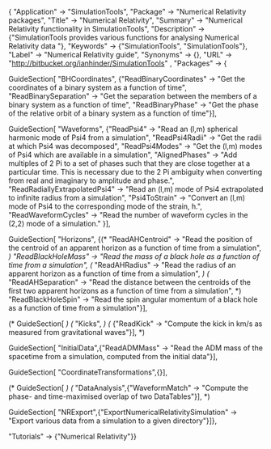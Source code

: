 
{
 "Application" -> "SimulationTools",
 "Package" -> "Numerical Relativity packages",
 "Title" -> "Numerical Relativity",
 "Summary" -> 
   "Numerical Relativity functionality in SimulationTools",
 "Description" -> 
   {"SimulationTools provides various functions for analysing Numerical Relativity data "},
 "Keywords" -> {"SimulationTools", "SimulationTools"},
 "Label" -> "Numerical Relativity guide",
 "Synonyms" -> {},
 "URL" -> "http://bitbucket.org/ianhinder/SimulationTools" ,
 "Packages" -> {

   GuideSection[
     "BHCoordinates",
     {"ReadBinaryCoordinates" -> "Get the coordinates of a binary system as a function of time",
     "ReadBinarySeparation" -> "Get the separation between the members of a binary system as a function of time",
     "ReadBinaryPhase" -> "Get the phase of the relative orbit of a binary system as a function of time"}],

   GuideSection[
     "Waveforms",
     {"ReadPsi4" -> "Read an (l,m) spherical harmonic mode of Psi4 from a simulation", 
      "ReadPsi4Radii" -> "Get the radii at which Psi4 was decomposed",
      "ReadPsi4Modes" -> "Get the (l,m) modes of Psi4 which are available in a simulation",
      "AlignedPhases" -> "Add multiples of 2 Pi to a set of phases such that they are close together at a particular time.  This is necessary due to the 2 Pi ambiguity when converting from real and imaginary to amplitude and phase.",
      "ReadRadiallyExtrapolatedPsi4" -> "Read an (l,m) mode of Psi4 extrapolated to infinite radius from a simulation",
      "Psi4ToStrain" -> "Convert an (l,m) mode of Psi4 to the corresponding mode of the strain, h.",
      "ReadWaveformCycles" -> "Read the number of waveform cycles in the (2,2) mode of a simulation."
     }],

   GuideSection[
     "Horizons",
     {(* "ReadAHCentroid" -> "Read the position of the centroid of an apparent horizon as a function of time from a simulation", *)
      "ReadBlackHoleMass" -> "Read the mass of a black hole as a function of time from a simulation",
      (* "ReadAHRadius" -> "Read the radius of an apparent horizon as a function of time from a simulation", *)
     (* "ReadAHSeparation" -> "Read the distance between the centroids of the first two apparent horizons as a function of time from a simulation", *)
      "ReadBlackHoleSpin" -> "Read the spin angular momentum of a black hole as a function of time from a simulation"}],

   (* GuideSection[ *)
   (*   "Kicks", *)
   (*   {"ReadKick" -> "Compute the kick in km/s as measured from gravitational waves"}], *)

   GuideSection[
     "InitialData",{"ReadADMMass" -> "Read the ADM mass of the spacetime from a simulation, computed from the initial data"}],

   GuideSection[
     "CoordinateTransformations",{}],

   (* GuideSection[ *)
   (*   "DataAnalysis",{"WaveformMatch" -> "Compute the phase- and time-maximised overlap of two DataTables"}], *)

   GuideSection[
     "NRExport",{"ExportNumericalRelativitySimulation" -> "Export various data from a simulation to a given directory"}]},

  "Tutorials" -> {"Numerical Relativity"}}

